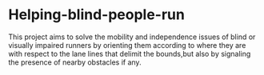 # Helping-blind-people-run
This project aims to solve the mobility and independence issues of blind or visually impaired runners by orienting them according to where they are with respect to the lane lines that delimit the bounds,but also by signaling the presence of nearby obstacles if any. 
